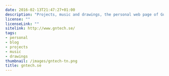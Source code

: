 ```yaml
---
date: 2016-02-13T21:47:27+01:00
description: "Projects, music and drawings, the personal web page of Gustav Näslund"
license: ""
licenseLink: ""
sitelink: http://www.gntech.se/
tags:
- personal
- blog
- projects
- music
- drawings
thumbnail: /images/gntech-tn.png
title: gntech.se
---
```

